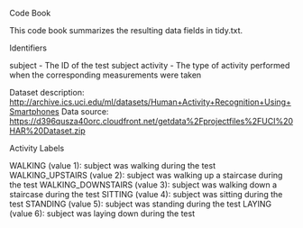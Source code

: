 Code Book

This code book summarizes the resulting data fields in tidy.txt.

Identifiers

subject - The ID of the test subject
activity - The type of activity performed when the corresponding measurements were taken


Dataset description: http://archive.ics.uci.edu/ml/datasets/Human+Activity+Recognition+Using+Smartphones
Data source: https://d396qusza40orc.cloudfront.net/getdata%2Fprojectfiles%2FUCI%20HAR%20Dataset.zip

Activity Labels

WALKING (value 1): subject was walking during the test
WALKING_UPSTAIRS (value 2): subject was walking up a staircase during the test
WALKING_DOWNSTAIRS (value 3): subject was walking down a staircase during the test
SITTING (value 4): subject was sitting during the test
STANDING (value 5): subject was standing during the test
LAYING (value 6): subject was laying down during the test
